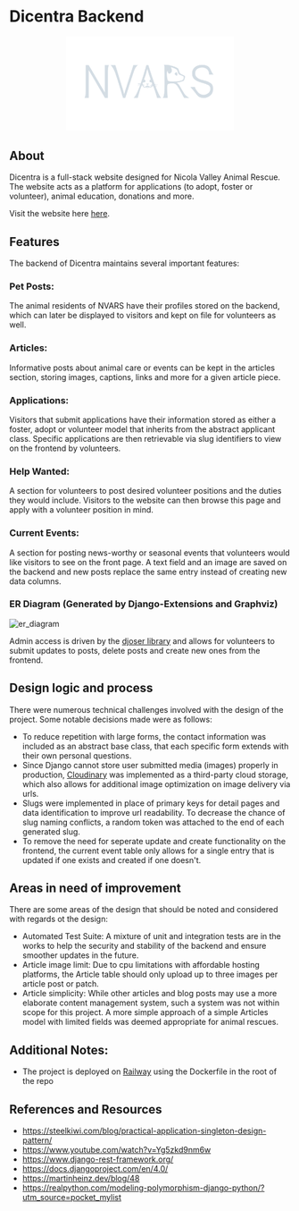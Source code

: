 # Dicentra Backend
<div align="center"><img src="https://github.com/TyrelN/dicentra-frontend/blob/main/src/assets/nvars-logo-light.svg" width="300"/></div>

## About
Dicentra is a full-stack website designed for Nicola Valley Animal Rescue. The website acts as a platform for applications (to adopt, foster or volunteer), animal education, donations and more.

Visit the website here [here](https://www.nvars.ca/).
## Features

The backend of Dicentra maintains several important features:

### Pet Posts:
The animal residents of NVARS have their profiles stored on the backend, which can later be displayed to visitors and kept on file for volunteers as well.

### Articles:
Informative posts about animal care or events can be kept in the articles section, storing images, captions, links and more for a given article piece.

### Applications:
Visitors that submit applications have their information stored as either a foster, adopt or volunteer model that inherits from the abstract applicant class. Specific applications are then retrievable via slug identifiers to view on the frontend by volunteers.

### Help Wanted:
A section for volunteers to post desired volunteer positions and the duties they would include. Visitors to the website can then browse this page and apply with a volunteer position in mind.

### Current Events:
A section for posting news-worthy or seasonal events that volunteers would like visitors to see on the front page. A text field and an image are saved on the backend and new posts replace the same entry instead of creating new data columns.

### ER Diagram (Generated by Django-Extensions and Graphviz)
![er_diagram](https://user-images.githubusercontent.com/43082470/148185405-a4a0608b-4f74-41e6-aa78-031b86ed6a32.png)

Admin access is driven by the [djoser library](https://djoser.readthedocs.io/en/latest/getting_started.html) and allows for volunteers to submit updates to posts, delete posts and create new ones from the frontend.

## Design logic and process
There were numerous technical challenges involved with the design of the project. Some notable decisions made were as follows:
* To reduce repetition with large forms, the contact information was included as an abstract base class, that each specific form extends with their own personal questions.
* Since Django cannot store user submitted media (images) properly in production, [Cloudinary](https://cloudinary.com/) was implemented as a third-party cloud storage, which also allows for additional image optimization on image delivery via urls.
* Slugs were implemented in place of primary keys for detail pages and data identification to improve url readability. To decrease the chance of slug naming conflicts, a random token was attached to the end of each generated slug. 
* To remove the need for seperate update and create functionality on the frontend, the current event table only allows for a single entry that is updated if one exists and created if one doesn't.


## Areas in need of improvement
There are some areas of the design that should be noted and considered with regards ot the design:
* Automated Test Suite: A mixture of unit and integration tests are in the works to help the security and stability of the backend and ensure smoother updates in the future.
* Article image limit: Due to cpu limitations with affordable hosting platforms, the Article table should only upload up to three images per article post or patch.
* Article simplicity: While other articles and blog posts may use a more elaborate content management system, such a system was not within scope for this project. A more simple approach of a simple Articles model with limited fields was deemed appropriate for animal rescues.


## Additional Notes:
* The project is deployed on [Railway](https://railway.app/) using the Dockerfile in the root of the repo


## References and Resources
* https://steelkiwi.com/blog/practical-application-singleton-design-pattern/
* https://www.youtube.com/watch?v=Yg5zkd9nm6w
* https://www.django-rest-framework.org/
* https://docs.djangoproject.com/en/4.0/
* https://martinheinz.dev/blog/48
* https://realpython.com/modeling-polymorphism-django-python/?utm_source=pocket_mylist

